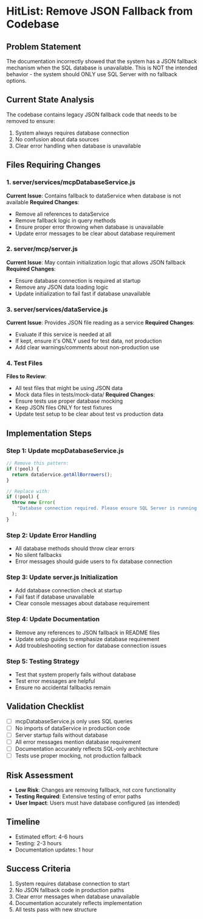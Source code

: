 # HitList: Remove JSON Fallback from Codebase

## Problem Statement

The documentation incorrectly showed that the system has a JSON fallback mechanism when the SQL database is unavailable. This is NOT the intended behavior - the system should ONLY use SQL Server with no fallback options.

## Current State Analysis

The codebase contains legacy JSON fallback code that needs to be removed to ensure:

1. System always requires database connection
2. No confusion about data sources
3. Clear error handling when database is unavailable

## Files Requiring Changes

### 1. server/services/mcpDatabaseService.js

**Current Issue**: Contains fallback to dataService when database is not available
**Required Changes**:

- Remove all references to dataService
- Remove fallback logic in query methods
- Ensure proper error throwing when database is unavailable
- Update error messages to be clear about database requirement

### 2. server/mcp/server.js

**Current Issue**: May contain initialization logic that allows JSON fallback
**Required Changes**:

- Ensure database connection is required at startup
- Remove any JSON data loading logic
- Update initialization to fail fast if database unavailable

### 3. server/services/dataService.js

**Current Issue**: Provides JSON file reading as a service
**Required Changes**:

- Evaluate if this service is needed at all
- If kept, ensure it's ONLY used for test data, not production
- Add clear warnings/comments about non-production use

### 4. Test Files

**Files to Review**:

- All test files that might be using JSON data
- Mock data files in tests/mock-data/
  **Required Changes**:
- Ensure tests use proper database mocking
- Keep JSON files ONLY for test fixtures
- Update test setup to be clear about test vs production data

## Implementation Steps

### Step 1: Update mcpDatabaseService.js

```javascript
// Remove this pattern:
if (!pool) {
  return dataService.getAllBorrowers();
}

// Replace with:
if (!pool) {
  throw new Error(
    "Database connection required. Please ensure SQL Server is running and properly configured."
  );
}
```

### Step 2: Update Error Handling

- All database methods should throw clear errors
- No silent fallbacks
- Error messages should guide users to fix database connection

### Step 3: Update server.js Initialization

- Add database connection check at startup
- Fail fast if database unavailable
- Clear console messages about database requirement

### Step 4: Update Documentation

- Remove any references to JSON fallback in README files
- Update setup guides to emphasize database requirement
- Add troubleshooting section for database connection issues

### Step 5: Testing Strategy

- Test that system properly fails without database
- Test error messages are helpful
- Ensure no accidental fallbacks remain

## Validation Checklist

- [ ] mcpDatabaseService.js only uses SQL queries
- [ ] No imports of dataService in production code
- [ ] Server startup fails without database
- [ ] All error messages mention database requirement
- [ ] Documentation accurately reflects SQL-only architecture
- [ ] Tests use proper mocking, not production fallback

## Risk Assessment

- **Low Risk**: Changes are removing fallback, not core functionality
- **Testing Required**: Extensive testing of error paths
- **User Impact**: Users must have database configured (as intended)

## Timeline

- Estimated effort: 4-6 hours
- Testing: 2-3 hours
- Documentation updates: 1 hour

## Success Criteria

1. System requires database connection to start
2. No JSON fallback code in production paths
3. Clear error messages when database unavailable
4. Documentation accurately reflects implementation
5. All tests pass with new structure
